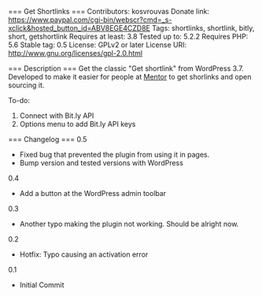 === Get Shortlinks ===
Contributors: kosvrouvas
Donate link: https://www.paypal.com/cgi-bin/webscr?cmd=_s-xclick&hosted_button_id=ABV8EGE4CZD8E
Tags: shortlinks, shortlink, bitly, short, getshortlink
Requires at least: 3.8
Tested up to: 5.2.2
Requires PHP: 5.6
Stable tag: 0.5
License: GPLv2 or later
License URI: http://www.gnu.org/licenses/gpl-2.0.html

=== Description ===
Get the classic "Get shortlink" from WordPress 3.7. Developed to make it easier for people at <a href="https://mentorinculture.com/">Mentor</a> to get shorlinks and open sourcing it.

To-do:

1. Connect with Bit.ly API
2. Options menu to add Bit.ly API keys

=== Changelog ===
0.5

- Fixed bug that prevented the plugin from using it in pages.
- Bump version and tested versions with WordPress

0.4
- Add a button at the WordPress admin toolbar

0.3
- Another typo making the plugin not working. Should be alright now.

0.2
- Hotfix: Typo causing an activation error

0.1
- Initial Commit
